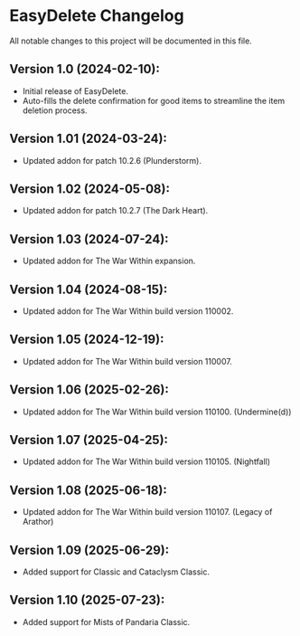 # EasyDelete Changelog
All notable changes to this project will be documented in this file.

## Version 1.0 (2024-02-10):
- Initial release of EasyDelete.
- Auto-fills the delete confirmation for good items to streamline the item deletion process.

## Version 1.01 (2024-03-24):
- Updated addon for patch 10.2.6 (Plunderstorm).

## Version 1.02 (2024-05-08):
- Updated addon for patch 10.2.7 (The Dark Heart).

## Version 1.03 (2024-07-24):
- Updated addon for The War Within expansion.

## Version 1.04 (2024-08-15):
- Updated addon for The War Within build version 110002.

## Version 1.05 (2024-12-19):
- Updated addon for The War Within build version 110007.

## Version 1.06 (2025-02-26):
- Updated addon for The War Within build version 110100. (Undermine(d))

## Version 1.07 (2025-04-25):
- Updated addon for The War Within build version 110105. (Nightfall)

## Version 1.08 (2025-06-18):
- Updated addon for The War Within build version 110107. (Legacy of Arathor)

## Version 1.09 (2025-06-29):
- Added support for Classic and Cataclysm Classic.

## Version 1.10 (2025-07-23):
- Added support for Mists of Pandaria Classic.
